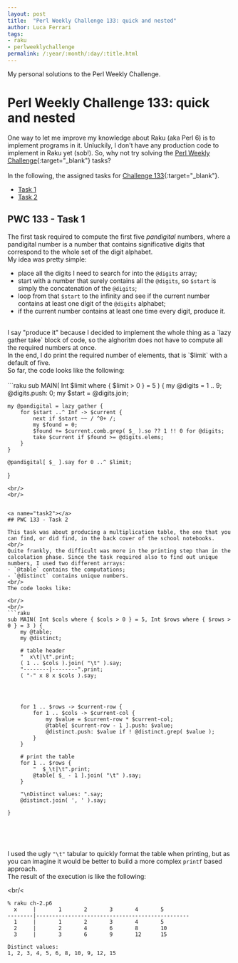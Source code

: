 ```yaml
---
layout: post
title:  "Perl Weekly Challenge 133: quick and nested"
author: Luca Ferrari
tags:
- raku
- perlweeklychallenge
permalink: /:year/:month/:day/:title.html
---
```

My personal solutions to the Perl Weekly Challenge.

# Perl Weekly Challenge 133: quick and nested

One way to let me improve my knowledge about Raku (aka Perl 6) is to implement programs in it.
Unluckily, I don't have any production code to implement in Raku yet (sob!).
So, why not try solving the [Perl Weekly Challenge](https://perlweeklychallenge.org/){:target="_blank"} tasks?
<br/>
<br/>
In the following, the assigned tasks for [Challenge 133](https://perlweeklychallenge.org/blog/perl-weekly-challenge-133/){:target="_blank"}.
<br/>
- [Task 1](#task1)
- [Task 2](#task2)



<a name="task1"></a>
## PWC 133 - Task 1

The first task required to compute the first five *pandigital* numbers, where a pandigital number is a number that contains significative digits that correspond to the whole set of the digit alphabet.
<br/>
My idea was pretty simple:
- place all the digits I need to search for into the `@digits` array;
- start with a number that surely contains all the `@digits`, so `$start` is simply the concatenation of the `@digits`;
- loop from that `$start` to the infinity and see if the current number contains at least one digit of the `@digits` alphabet;
- if the current number contains at least one time every digit, produce it.

<br/>
I say "produce it" because I decided to implement the whole thing as a `lazy gather take` block of code, so the alghoritm does not have to compute all the required numbers at once.
<br/>
In the end, I do print the required number of elements, that is `$limit` with a default of five.
<br/>
So far, the code looks like the following:


<br/>
<br/>
```raku
sub MAIN( Int $limit where { $limit > 0 } = 5 ) {
    my @digits = 1 .. 9;
    @digits.push: 0;
    my $start =  @digits.join;

    my @pandigital = lazy gather {
        for $start ..^ Inf -> $current {
            next if $start ~~ / ^0+ /;
            my $found = 0;
            $found += $current.comb.grep( $_ ).so ?? 1 !! 0 for @digits;
            take $current if $found >= @digits.elems;
        }
    }

    @pandigital[ $_ ].say for 0 ..^ $limit;

}

```
<br/>
<br/>


<a name="task2"></a>
## PWC 133 - Task 2

This task was about producing a multiplication table, the one that you can find, or did find, in the back cover of the school notebooks.
<br/>
Quite frankly, the difficult was more in the printing step than in the calcolation phase. Since the task required also to find out unique numbers, I used two different arrays:
- `@table` contains the computations;
- `@distinct` contains unique numbers.
<br/>
The code looks like:

<br/>
<br/>
```raku
sub MAIN( Int $cols where { $cols > 0 } = 5, Int $rows where { $rows > 0 } = 3 ) {
    my @table;
    my @distinct;

    # table header
    "  x\t|\t".print;
    ( 1 .. $cols ).join( "\t" ).say;
    "--------|--------".print;
    ( "-" x 8 x $cols ).say;




    for 1 .. $rows -> $current-row {
        for 1 .. $cols -> $current-col {
            my $value = $current-row * $current-col;
            @table[ $current-row - 1 ].push: $value;
            @distinct.push: $value if ! @distinct.grep( $value );
        }
    }

    # print the table
    for 1 .. $rows {
        "  $_\t|\t".print;
        @table[ $_ - 1 ].join( "\t" ).say;
    }

    "\nDistinct values: ".say;
    @distinct.join( ', ' ).say;

}


```
<br/>
<br/>

I used the ugly `"\t"` tabular to quickly format the table when printing, but as you can imagine it would be better to build a more complex `printf` based approach.
<br/>
The result of the execution is like the following:

<br/<
<br/>
```shell
% raku ch-2.p6
  x     |       1       2       3       4       5
--------|------------------------------------------------
  1     |       1       2       3       4       5
  2     |       2       4       6       8       10
  3     |       3       6       9       12      15

Distinct values:
1, 2, 3, 4, 5, 6, 8, 10, 9, 12, 15

```
